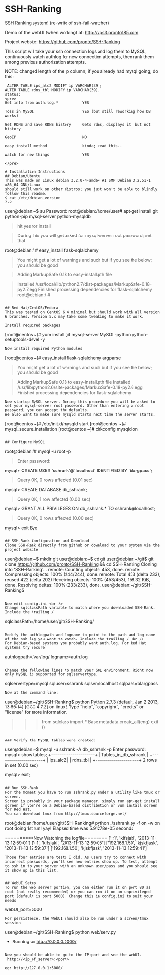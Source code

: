 SSH-Ranking
===========

SSH Ranking system! (re-write of ssh-fail-watcher)

Demo of the webUI (when working) at: http://vps3.pronto185.com

Project website: https://github.com/pronto/SSH-Ranking

This script will take your ssh connection logs and log them to MySQL, continuously watch authlog for new connection attempts, then rank them among previous authorization attempts.


NOTE: changed length of the ip column; if you already had mysql going; do this: 
```
 ALTER TABLE ips_alc2 MODIFY ip VARCHAR(39);
ALTER TABLE rdns_tbl MODIFY ip VARCHAR(39);
status:
<pre>
Get info from auth.log.*           YES

Toss in MySQL                      YES (but still reworking how DB works)

Get RDNS and save RDNS history     Gets rdns, displays it. but not history

GeoIP                              NO

easy install method                kinda; read this..

watch for new things               YES

</pre>

# Installation Instructions
## Debian/Ubuntu
This was made on Linux debian 3.2.0-4-amd64 #1 SMP Debian 3.2.51-1 x86_64 GNU/Linux
should still work on other distros; you just won't be able to blindly follow this readme.
$ cat /etc/debian_version 
7.2
```
user@debian:~$ su
Password: 
root@debian:/home/user# apt-get install git python-pip mysql-server python-mysqldb 
>hit yes for install

>During this you will get asked for mysql-server root password; set that 

root@debian:/ # easy_install flask-sqlalchemy
>You might get a lot of warnings and such but if you see the below; you should be good

>Adding MarkupSafe 0.18 to easy-install.pth file

>Installed /usr/local/lib/python2.7/dist-packages/MarkupSafe-0.18-py2.7.egg
Finished processing dependencies for flask-sqlalchemy
root@debian:/ # 
```

## Red Hat/CentOS/Fedora
This was tested on CentOS 6.4 minimal but should work with all version 6 branches. Version 5.x may take some tweaking to make it work.

Install required packages
```
[root@centos ~]# yum install git mysql-server MySQL-python python-setuptools-devel -y
```
Now install required Python modules
```
[root@centos ~]# easy_install flask-sqlalchemy argparse
>You might get a lot of warnings and such but if you see the below; you should be good

>Adding MarkupSafe 0.18 to easy-install.pth file
>Installed /usr/lib/python2.6/site-packages/MarkupSafe-0.18-py2.6.egg
>Finished processing dependencies for flask-sqlalchemy
```
Now startup MySQL server. During this procedure you will be asked to set your mysql-server root password. Other than entering a root password, you can accept the defaults.
We also want to make sure mysqld starts next time the server starts.

```
[root@centos ~]# /etc/init.d/mysqld start
[root@centos ~]# mysql_secure_installation
[root@centos ~]# chkconfig mysqld on
 
```

## Configure MySQL 

```
root@debian:/# mysql -u root -p
>Enter password: 

mysql> CREATE USER 'sshrank'@'localhost' IDENTIFIED BY 'blargpass';
>Query OK, 0 rows affected (0.01 sec)

mysql> CREATE DATABASE db_sshrank;
>Query OK, 1 row affected (0.00 sec)

mysql> GRANT ALL PRIVILEGES ON db_sshrank.* TO sshrank@localhost;
>Query OK, 0 rows affected (0.00 sec)

mysql> exit
Bye

```

## SSH-Rank Configuration and Download
Clone SSH-Rank directly from github or download to your system via the project website

```
user@debian:~$ mkdir git
user@debian:~$ cd git
user@debian:~/git$ git clone https://github.com/pronto/SSH-Ranking && cd SSH-Ranking
Cloning into 'SSH-Ranking'...
remote: Counting objects: 453, done.
remote: Compressing objects: 100% (244/244), done.
remote: Total 453 (delta 233), reused 422 (delta 202)
Receiving objects: 100% (453/453), 158.32 KiB, done.
Resolving deltas: 100% (233/233), done.
user@debian:~/git/SSH-Ranking$ 

```

Now edit config.ini <br />
Change sqlclassPath variable to match where you downloaded SSH-Rank. Include the trailing /

```
sqlclassPath=/home/user/git/SSH-Ranking/
```

Modify the authlogpath and logname to point to the path and log name of the ssh log you want to watch. Include the trailing / <br />
For Debian-based systems you probably want auth.log. For Red Hat systems try secure

```
authlogpath=/var/log/
logname=auth.log
```

Change the following lines to match your SQL environment. Right now only MySQL is supported for sqlservertype.

```
sqlservertype=mysql
sqluser=sshrank
sqlsvr=localhost
sqlpass=blargpass

```
Now at the command line:

```
user@debian:~/git/SSH-Ranking$ python
Python 2.7.3 (default, Jan  2 2013, 13:56:14) 
[GCC 4.7.2] on linux2
Type "help", "copyright", "credits" or "license" for more information.
>>> from sqlclass import *
>>> Base.metadata.create_all(eng)
>>> exit ()

```

### Verify the MySQL tables were created:

```
user@debian:~$ mysql -u sshrank -A db_sshrank -p
Enter password: 
mysql> show tables;
+----------------------+
| Tables_in_db_sshrank |
+----------------------+
| ips_alc2             |
| rdns_tbl             |
+----------------------+
2 rows in set (0.00 sec)

mysql> exit;

```

## Run SSH-Rank
For the moment you have to run sshrank.py under a utility like tmux or screen. 
Screen is probably in your package manager; simply run apt-get install screen if you're on a Debian-based distribution or yum install screen for Red Hat. 
You can download tmux from http://tmux.sourceforge.net/

```
root@debian:/home/user/git/SSH-Ranking# python ./sshrank.py -f on -w on
root
doing 1st run! yay!
Elapsed time was 5.91278e-05 seconds


==========Now Watching the logfile========
['::1', 'klfsjakl', '2013-11-13 12:59:01']
['::1', 'klfsjakl', '2013-11-13 12:59:05']
['192.168.1.50', 'kjskfjask', '2013-11-13 12:59:37']
['192.168.1.50', 'kjskfjask', '2013-11-13 12:59:41']

```
Those four entries are tests I did. As users try to connect with incorrect passwords, you'll see new entries show up. To test, attempt to ssh in to your server with an unknown user/pass and you should see it show up in this list.


## WebUI Setup
To run the web server portion, you can either run it on port 80 as root (not really recommended) or you can run it on an unprivileged port (default is port 5000). Change this in config.ini to suit your needs

```
webUI_port=5000

```
For persistence, the WebUI should also be run under a screen/tmux session

```
user@debian:~/git/SSH-Ranking$ python web/serv.py 
 * Running on http://0.0.0.0:5000/

```

Now you should be able to go to the IP:port and see the webUI.
 http://<ip_of_server>:<port>

eg: http://127.0.0.1:5000/

